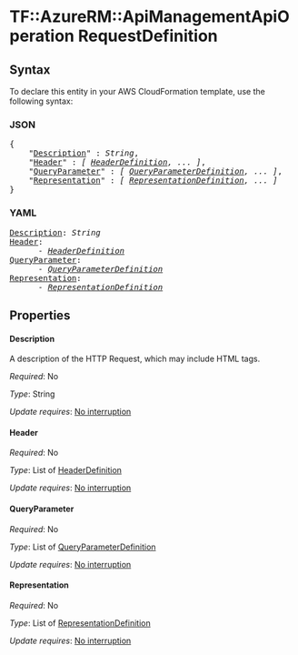 # TF::AzureRM::ApiManagementApiOperation RequestDefinition

## Syntax

To declare this entity in your AWS CloudFormation template, use the following syntax:

### JSON

<pre>
{
    "<a href="#description" title="Description">Description</a>" : <i>String</i>,
    "<a href="#header" title="Header">Header</a>" : <i>[ <a href="headerdefinition.md">HeaderDefinition</a>, ... ]</i>,
    "<a href="#queryparameter" title="QueryParameter">QueryParameter</a>" : <i>[ <a href="queryparameterdefinition.md">QueryParameterDefinition</a>, ... ]</i>,
    "<a href="#representation" title="Representation">Representation</a>" : <i>[ <a href="representationdefinition.md">RepresentationDefinition</a>, ... ]</i>
}
</pre>

### YAML

<pre>
<a href="#description" title="Description">Description</a>: <i>String</i>
<a href="#header" title="Header">Header</a>: <i>
      - <a href="headerdefinition.md">HeaderDefinition</a></i>
<a href="#queryparameter" title="QueryParameter">QueryParameter</a>: <i>
      - <a href="queryparameterdefinition.md">QueryParameterDefinition</a></i>
<a href="#representation" title="Representation">Representation</a>: <i>
      - <a href="representationdefinition.md">RepresentationDefinition</a></i>
</pre>

## Properties

#### Description

A description of the HTTP Request, which may include HTML tags.

_Required_: No

_Type_: String

_Update requires_: [No interruption](https://docs.aws.amazon.com/AWSCloudFormation/latest/UserGuide/using-cfn-updating-stacks-update-behaviors.html#update-no-interrupt)

#### Header

_Required_: No

_Type_: List of <a href="headerdefinition.md">HeaderDefinition</a>

_Update requires_: [No interruption](https://docs.aws.amazon.com/AWSCloudFormation/latest/UserGuide/using-cfn-updating-stacks-update-behaviors.html#update-no-interrupt)

#### QueryParameter

_Required_: No

_Type_: List of <a href="queryparameterdefinition.md">QueryParameterDefinition</a>

_Update requires_: [No interruption](https://docs.aws.amazon.com/AWSCloudFormation/latest/UserGuide/using-cfn-updating-stacks-update-behaviors.html#update-no-interrupt)

#### Representation

_Required_: No

_Type_: List of <a href="representationdefinition.md">RepresentationDefinition</a>

_Update requires_: [No interruption](https://docs.aws.amazon.com/AWSCloudFormation/latest/UserGuide/using-cfn-updating-stacks-update-behaviors.html#update-no-interrupt)

